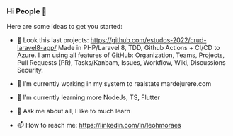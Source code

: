 ### Hi People 👋

Here are some ideas to get you started:

- 🔭 Look this last projects: https://github.com/estudos-2022/crud-laravel8-app/
     Made in PHP/Laravel 8, TDD, Github Actions + CI/CD to Azure.
     I am using all features of GitHub: Organization, Teams, Projects, Pull Requests (PR), Tasks/Kanbam, Issues, Workflow, Wiki, Discussions Security.

- 🔭 I’m currently working in my system to realstate mardejurere.com
- 🌱 I’m currently learning more NodeJs, TS, Flutter
- 💬 Ask me about all, I like to much learn
- 📫 How to reach me: https://linkedin.com/in/leohmoraes

<!--
.box{
  background-color: #b600ff
  border-radius: 99px 31px 31px 126px;
  -moz-border-radius: 99px 31px 31px 126px;
  -webkit-border-radius: 99px 31px 31px 126px;
  border: 14px solid #ffba00;
}
-->
